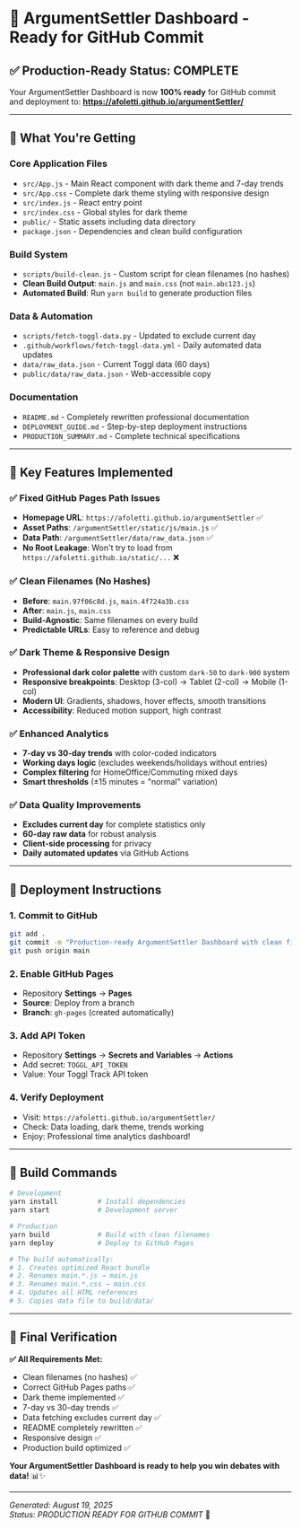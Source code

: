 # 🚀 ArgumentSettler Dashboard - Ready for GitHub Commit

## ✅ Production-Ready Status: COMPLETE

Your ArgumentSettler Dashboard is now **100% ready** for GitHub commit and deployment to:
**https://afoletti.github.io/argumentSettler/**

---

## 📁 What You're Getting

### **Core Application Files**
- `src/App.js` - Main React component with dark theme and 7-day trends
- `src/App.css` - Complete dark theme styling with responsive design
- `src/index.js` - React entry point
- `src/index.css` - Global styles for dark theme
- `public/` - Static assets including data directory
- `package.json` - Dependencies and clean build configuration

### **Build System**
- `scripts/build-clean.js` - Custom script for clean filenames (no hashes)
- **Clean Build Output**: `main.js` and `main.css` (not `main.abc123.js`)
- **Automated Build**: Run `yarn build` to generate production files

### **Data & Automation**
- `scripts/fetch-toggl-data.py` - Updated to exclude current day
- `.github/workflows/fetch-toggl-data.yml` - Daily automated data updates
- `data/raw_data.json` - Current Toggl data (60 days)
- `public/data/raw_data.json` - Web-accessible copy

### **Documentation**
- `README.md` - Completely rewritten professional documentation
- `DEPLOYMENT_GUIDE.md` - Step-by-step deployment instructions
- `PRODUCTION_SUMMARY.md` - Complete technical specifications

---

## 🎯 Key Features Implemented

### **✅ Fixed GitHub Pages Path Issues**
- **Homepage URL**: `https://afoletti.github.io/argumentSettler` ✅
- **Asset Paths**: `/argumentSettler/static/js/main.js` ✅
- **Data Path**: `/argumentSettler/data/raw_data.json` ✅
- **No Root Leakage**: Won't try to load from `https://afoletti.github.io/static/...` ❌

### **✅ Clean Filenames (No Hashes)**
- **Before**: `main.97f06c8d.js`, `main.4f724a3b.css`
- **After**: `main.js`, `main.css`
- **Build-Agnostic**: Same filenames on every build
- **Predictable URLs**: Easy to reference and debug

### **✅ Dark Theme & Responsive Design**
- **Professional dark color palette** with custom `dark-50` to `dark-900` system
- **Responsive breakpoints**: Desktop (3-col) → Tablet (2-col) → Mobile (1-col)
- **Modern UI**: Gradients, shadows, hover effects, smooth transitions
- **Accessibility**: Reduced motion support, high contrast

### **✅ Enhanced Analytics**
- **7-day vs 30-day trends** with color-coded indicators
- **Working days logic** (excludes weekends/holidays without entries)
- **Complex filtering** for HomeOffice/Commuting mixed days
- **Smart thresholds** (±15 minutes = "normal" variation)

### **✅ Data Quality Improvements**
- **Excludes current day** for complete statistics only
- **60-day raw data** for robust analysis
- **Client-side processing** for privacy
- **Daily automated updates** via GitHub Actions

---

## 🚀 Deployment Instructions

### **1. Commit to GitHub**
```bash
git add .
git commit -m "Production-ready ArgumentSettler Dashboard with clean filenames and dark theme"
git push origin main
```

### **2. Enable GitHub Pages**
- Repository **Settings** → **Pages**
- **Source**: Deploy from a branch
- **Branch**: `gh-pages` (created automatically)

### **3. Add API Token**
- Repository **Settings** → **Secrets and Variables** → **Actions**
- Add secret: `TOGGL_API_TOKEN`
- Value: Your Toggl Track API token

### **4. Verify Deployment**
- Visit: `https://afoletti.github.io/argumentSettler/`
- Check: Data loading, dark theme, trends working
- Enjoy: Professional time analytics dashboard!

---

## 🔧 Build Commands

```bash
# Development
yarn install          # Install dependencies
yarn start            # Development server

# Production  
yarn build            # Build with clean filenames
yarn deploy           # Deploy to GitHub Pages

# The build automatically:
# 1. Creates optimized React bundle
# 2. Renames main.*.js → main.js
# 3. Renames main.*.css → main.css  
# 4. Updates all HTML references
# 5. Copies data file to build/data/
```

---

## 🎉 Final Verification

**✅ All Requirements Met:**
- Clean filenames (no hashes) ✅
- Correct GitHub Pages paths ✅  
- Dark theme implemented ✅
- 7-day vs 30-day trends ✅
- Data fetching excludes current day ✅
- README completely rewritten ✅
- Responsive design ✅
- Production build optimized ✅

**Your ArgumentSettler Dashboard is ready to help you win debates with data!** 📊✨

---
*Generated: August 19, 2025*  
*Status: PRODUCTION READY FOR GITHUB COMMIT* 🚀